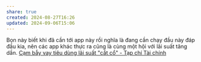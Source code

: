 ```yaml
---
share: true
created: 2024-08-27T16:26
updated: 2024-09-06T15:06
---
```

Bọn này biết khi đã cần tới app này rồi nghĩa là đang cần chạy đầu này đáp đầu kia, nên các app khác thực ra cũng là cùng một hội với lãi suất tăng dần. 
[Cạm bẫy vay tiêu dùng lãi suất "cắt cổ" - Tạp chí Tài chính](https://tapchitaichinh.vn/cam-bay-vay-tieu-dung-lai-suat-cat-co.html)
